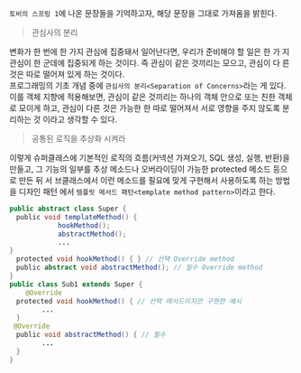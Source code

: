 `토비의 스프링 1`에 나온 문장들을 기억하고자, 해당 문장을 그대로 가져옴을 밝힌다.

> 관심사의 분리

 변화가 한 번에 한 가지 관심에 집중돼서 일어난다면, 우리가 준비해야 할 일은 한 가
지 관심이 한 군데에 집중되게 하는 것이다. 즉 관심이 같은 것끼리는 모으고, 관심이 다
른 것은 따로 떨어져 있게 하는 것이다.<br>
 프로그래밍의 기초 개념 중에 `관심사의 분리<Separation of Concerns>`라는 게 있다. 이를 객체
지향에 적용해보면, 관심이 같은 것끼리는 하나의 객체 안으로 또는 친한 객체로 모이게
하고, 관심이 다른 것은 가능한 한 따로 떨어져서 서로 영향을 주지 않도록 분리하는 것
이라고 생각할 수 있다.

> 공통된 로직을 추상화 시켜라

이렇게 슈퍼클래스에 기본적인 로직의 흐름(커넥션 가져오기, SQL 생성, 실행, 반환)을 만들고, 그
기능의 일부를 추상 메소드나 오버라이딩이 가능한 protected 메소드 등으로 만든 뒤 서
브클래스에서 이런 메소드를 필요에 맞게 구현해서 사용하도록 하는 방법을 디자인 패턴
에서 `템플릿 메서드 패턴<template method pattern>`이라고 한다.

```java
public abstract class Super {
　public void templateMethod() {
			hookMethod();
			abstractMethod();
			...
}
　protected void hookMethod() { } // 선택 Override method
　public abstract void abstractMethod(); // 필수 Override method
}
public class Sub1 extends Super { 
    @Override
　protected void hookMethod() { // 선택 메서드이지만 구현한 예시
		...
　}
 @Override
　public void abstractMethod() { // 필수
		...
　}
}
```
